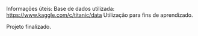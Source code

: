 Informações úteis:
Base de dados utilizada: https://www.kaggle.com/c/titanic/data
Utilização para fins de aprendizado.

Projeto finalizado.
